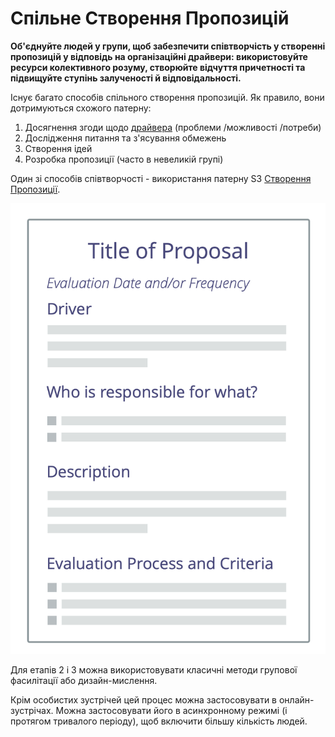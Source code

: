 # Спільне Створення Пропозицій

<summary>
<strong>Об'єднуйте людей у групи, щоб забезпечити співтворчість у створенні пропозицій у відповідь на організаційні драйвери: використовуйте ресурси колективного розуму, створюйте відчуття причетності та підвищуйте ступінь залученості й відповідальності.</strong>
</summary>

Існує багато способів спільного створення пропозицій. Як правило, вони дотримуються схожого патерну:

1. Досягнення згоди щодо [драйвера](glossary:organizational-driver) (проблеми /можливості /потреби)
2. Дослідження питання та з'ясування обмежень
3. Створення ідей
4. Розробка пропозиції (часто в невеликій групі)

Один зі способів співтворчості - використання патерну S3 [Створення Пропозиції](section:proposal-forming).

![Шаблон пропозиції](img/templates/proposal-template.png)

Для етапів 2 і 3 можна використовувати класичні методи групової фасилітації або дизайн-мислення.

Крім особистих зустрічей цей процес можна застосовувати в онлайн-зустрічах. Можна застосовувати його в асинхронному режимі (і протягом тривалого періоду), щоб включити більшу кількість людей.